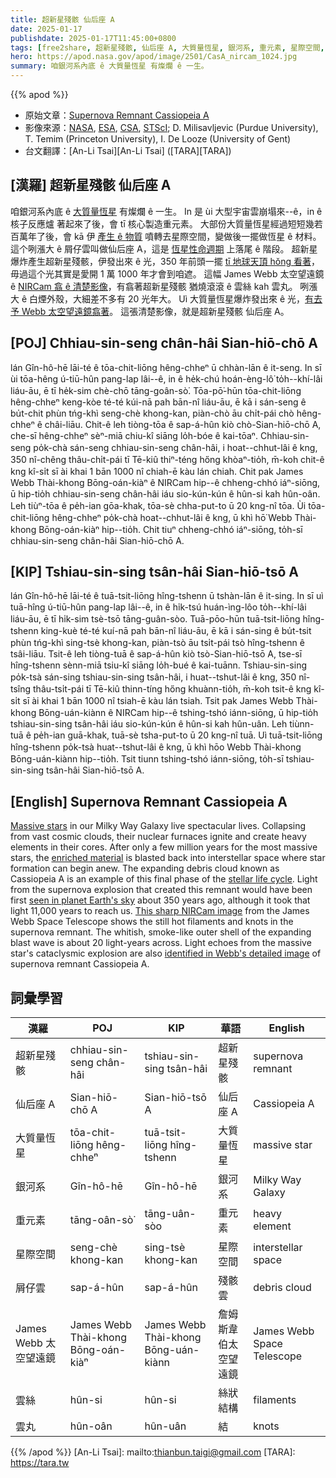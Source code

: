 ```yaml
---
title: 超新星殘骸 仙后座 A
date: 2025-01-17
publishdate: 2025-01-17T11:45:00+0800
tags: [free2share, 超新星殘骸, 仙后座 A, 大質量恆星, 銀河系, 重元素, 星際空間, 屑仔雲, James Webb 太空望遠鏡, 雲絲, 雲丸]
hero: https://apod.nasa.gov/apod/image/2501/CasA_nircam_1024.jpg
summary: 咱銀河系內底 ê 大質量恆星 有燦爛 ê 一生。
---
```


{{% apod %}}

- 原始文章：[Supernova Remnant Cassiopeia A](https://apod.nasa.gov/apod/ap250117.html)
- 影像來源：[NASA](https://www.nasa.gov/), [ESA](https://www.esa.int/), [CSA](https://www.asc-csa.gc.ca/eng/), [STScI](https://www.stsci.edu/); D. Milisavljevic (Purdue University), T. Temim (Princeton University), I. De Looze (University of Gent)
- 台文翻譯：[An-Li Tsai][An-Li Tsai] ([TARA][TARA])

## [漢羅] 超新星殘骸 仙后座 A
咱銀河系內底 ê [大質量恆星][Massive stars] 有燦爛 ê 一生。
In 是 ùi 大型宇宙雲崩塌來--ê，in ê 核子反應爐 著起來了後，會 tī 核心製造重元素。
大部份大質量恆星經過短短幾若百萬年了後，會 kā 伊 [產生 ê 物質][enriched material] 噴轉去星際空間，變做後一擺做恆星 ê 材料。
這个咧漲大 ê 屑仔雲叫做仙后座 A，這是 [恆星性命週期][stellar life cycle] 上落尾 ê 階段。
超新星爆炸產生超新星殘骸，伊發出來 ê 光，350 年前頭一擺 [tī 地球天頂 hŏng 看著][seen in planet Earth's sky]，毋過這个光其實是愛開 1 萬 1000 年才會到咱遮。
這幅 James Webb 太空望遠鏡 ê [NIRCam 翕 ê 清楚影像][This sharp NIRCam image]，有翕著超新星殘骸 猶燒滾滾 ê 雲絲 kah 雲丸。
咧漲大 ê 白煙外殼，大細差不多有 20 光年大。
Uì 大質量恆星爆炸發出來 ê 光，[有去予 Webb 太空望遠鏡翕著][identified in Webb's detailed image]。
這張清楚影像，就是超新星殘骸 仙后座 A。

## [POJ] Chhiau-sin-seng chân-hâi Sian-hiō-chō A
lán Gîn-hô-hē lāi-té ê tōa-chit-liōng hêng-chheⁿ ū chhàn-lān ê it-seng.
In sī ùi tōa-hêng ú-tiū-hûn pang-lap lâi--ê, in ê he̍k-chú hoán-èng-lô͘ to̍h--khí-lâi liáu-āu, ē tī he̍k-sim chè-chō tāng-goân-sò͘.
Tōa-pō͘-hūn tōa-chit-liōng hêng-chheⁿ keng-kòe té-té kúi-nā pah bān-nî liáu-āu, ē kā i sán-seng ê bu̍t-chit phùn tńg-khì seng-chè khong-kan, piàn-chò āu chi̍t-pái chò hêng-chheⁿ ê châi-liāu.
Chit-ê leh tiòng-tōa ê sap-á-hûn kiò chò-Sian-hiō-chō A, che-sī hêng-chheⁿ sèⁿ-miā chiu-kî siāng lo̍h-bóe ê kai-tōaⁿ.
Chhiau-sin-seng po̍k-chà sán-seng chhiau-sin-seng chân-hâi, i hoat--chhut-lâi ê kng, 350 nî-chêng thâu-chi̍t-pái tī Tē-kiû thiⁿ-téng hőng khòaⁿ-tio̍h, m̄-koh chit-ê kng kî-si̍t sī ài khai 1 bān 1000 nî chiah-ē kàu lán chiah.
Chit pak James Webb Thài-khong Bōng-oán-kiàⁿ ê NIRCam hip--ê chheng-chhó iáⁿ-siōng, ū hip-tio̍h chhiau-sin-seng chân-hâi iáu sio-kún-kún ê hûn-si kah hûn-oân.
Leh tiùⁿ-tōa ê pe̍h-ian gōa-khak, tōa-sè chha-put-to ū 20 kng-nî tōa.
Ùi tōa-chit-liōng hêng-chheⁿ po̍k-chà hoat--chhut-lâi ê kng, ū khì hō͘ Webb Thài-khong Bōng-oán-kiàⁿ hip--tio̍h.
Chit tiuⁿ chheng-chhó iáⁿ-siōng, to̍h-sī chhiau-sin-seng chân-hâi Sian-hiō-chō A.

## [KIP] Tshiau-sin-sing tsân-hâi Sian-hiō-tsō A
lán Gîn-hô-hē lāi-té ê tuā-tsit-liōng hîng-tshenn ū tshàn-lān ê it-sing.
In sī uì tuā-hîng ú-tiū-hûn pang-lap lâi--ê, in ê hi̍k-tsú huán-ìng-lôo to̍h--khí-lâi liáu-āu, ē tī hi̍k-sim tsè-tsō tāng-guân-sòo.
Tuā-pōo-hūn tuā-tsit-liōng hîng-tshenn king-kuè té-té kuí-nā pah bān-nî liáu-āu, ē kā i sán-sing ê bu̍t-tsit phùn tńg-khì sing-tsè khong-kan, piàn-tsò āu tsi̍t-pái tsò hîng-tshenn ê tsâi-liāu.
Tsit-ê leh tiòng-tuā ê sap-á-hûn kiò tsò-Sian-hiō-tsō A, tse-sī hîng-tshenn sènn-miā tsiu-kî siāng lo̍h-bué ê kai-tuānn.
Tshiau-sin-sing po̍k-tsà sán-sing tshiau-sin-sing tsân-hâi, i huat--tshut-lâi ê kng, 350 nî-tsîng thâu-tsi̍t-pái tī Tē-kiû thinn-tíng hőng khuànn-tio̍h, m̄-koh tsit-ê kng kî-si̍t sī ài khai 1 bān 1000 nî tsiah-ē kàu lán tsiah.
Tsit pak James Webb Thài-khong Bōng-uán-kiànn ê NIRCam hip--ê tshing-tshó iánn-siōng, ū hip-tio̍h tshiau-sin-sing tsân-hâi iáu sio-kún-kún ê hûn-si kah hûn-uân.
Leh tiùnn-tuā ê pe̍h-ian guā-khak, tuā-sè tsha-put-to ū 20 kng-nî tuā.
Uì tuā-tsit-liōng hîng-tshenn po̍k-tsà huat--tshut-lâi ê kng, ū khì hōo Webb Thài-khong Bōng-uán-kiànn hip--tio̍h.
Tsit tiunn tshing-tshó iánn-siōng, to̍h-sī tshiau-sin-sing tsân-hâi Sian-hiō-tsō A.

## [English] Supernova Remnant Cassiopeia A
[Massive stars][Massive stars] in our Milky Way Galaxy live spectacular lives.
Collapsing from vast cosmic clouds, their nuclear furnaces ignite and create heavy elements in their cores.
After only a few million years for the most massive stars, the [enriched material][enriched material] is blasted back into interstellar space where star formation can begin anew.
The expanding debris cloud known as Cassiopeia A is an example of this final phase of the [stellar life cycle][stellar life cycle].
Light from the supernova explosion that created this remnant would have been first [seen in planet Earth's sky][seen in planet Earth's sky] about 350 years ago, although it took that light 11,000 years to reach us.
[This sharp NIRCam image][This sharp NIRCam image] from the James Webb Space Telescope shows the still hot filaments and knots in the supernova remnant.
The whitish, smoke-like outer shell of the expanding blast wave is about 20 light-years across.
Light echoes from the massive star's cataclysmic explosion are also [identified in Webb's detailed image][identified in Webb's detailed image] of supernova remnant Cassiopeia A.

## 詞彙學習
|漢羅|POJ|KIP|華語|English|
|-|-|-|-|-|
|超新星殘骸|chhiau-sin-seng chân-hâi|tshiau-sin-sing tsân-hâi|超新星殘骸|supernova remnant|
|仙后座 A|Sian-hiō-chō A|Sian-hiō-tsō A|仙后座 A|Cassiopeia A|
|大質量恆星|tōa-chit-liōng hêng-chheⁿ|tuā-tsit-liōng hîng-tshenn|大質量恆星|massive star|
|銀河系|Gîn-hô-hē|Gîn-hô-hē|銀河系|Milky Way Galaxy|
|重元素|tāng-oân-sò͘|tāng-uân-sòo|重元素|heavy element|
|星際空間|seng-chè khong-kan|sing-tsè khong-kan|星際空間|interstellar space|
|屑仔雲|sap-á-hûn|sap-á-hûn|殘骸雲|debris cloud|
|James Webb 太空望遠鏡|James Webb Thài-khong Bōng-oán-kiàⁿ|James Webb Thài-khong Bōng-uán-kiànn|詹姆斯韋伯太空望遠鏡|James Webb Space Telescope|
|雲絲|hûn-si|hûn-si|絲狀結構|filaments|
|雲丸|hûn-oân|hûn-uân|結|knots|


{{% /apod %}}
[An-Li Tsai]: mailto:thianbun.taigi@gmail.com
[TARA]: https://tara.tw

[copyright]: https://apod.nasa.gov/apod/fap/lib/about_apod.html#srapply
[License3]: https://creativecommons.org/licenses/by-nc-nd/3.0/
[License2]:https://creativecommons.org/licenses/by-nc-nd/2.0/

[Massive stars]:https://en.wikipedia.org/wiki/Stellar_evolution#Massive_stars
[enriched material]:https://apod.nasa.gov/apod/ap190801.html
[stellar life cycle]:https://universe.nasa.gov/stars/basics/
[seen in planet Earth's sky]:https://spider.seds.org/spider/Vars/casA.html
[This sharp NIRCam image]:https://webbtelescope.org/contents/media/images/2023/149/01HGGZ4TPD8XFNPCBTZ2QYM0ZM
[identified in Webb's detailed image]:https://webbtelescope.org/contents/media/images/2023/149/01HGGZDJX7RZR07HWZ6YEQ74CR
